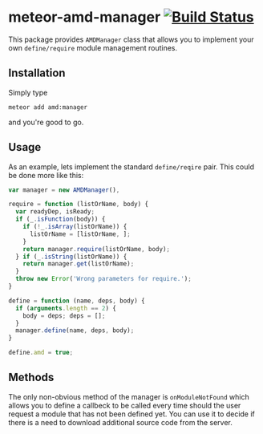 # meteor-amd-manager [![Build Status](https://travis-ci.org/apendua/meteor-amd-manager.svg?branch=master)](https://travis-ci.org/apendua/meteor-amd-manager)

This package provides `AMDManager` class that allows you to implement your own `define/require` module management routines.

## Installation

Simply type
```
meteor add amd:manager
```
and you're good to go.

## Usage

As an example, lets implement the standard `define/reqire` pair. This could be done more like this:
```javascript
var manager = new AMDManager(),

require = function (listOrName, body) {
  var readyDep, isReady;
  if (_.isFunction(body)) {
    if (!_.isArray(listOrName)) {
      listOrName = [listOrName, ];
    }
    return manager.require(listOrName, body);
  } if (_.isString(listOrName)) {
    return manager.get(listOrName);
  }
  throw new Error('Wrong parameters for require.');
}

define = function (name, deps, body) {
  if (arguments.length == 2) {
    body = deps; deps = [];
  }
  manager.define(name, deps, body);
}

define.amd = true;
```

## Methods

The only non-obvious method of the manager is `onModuleNotFound` which allows you to define a callbeck to be called every time should the user request a module that has not been defined yet. You can use it to decide if there is a need to download additional source code from the server.

